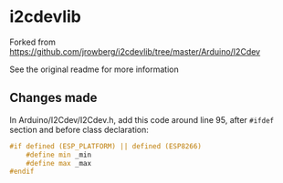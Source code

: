 # i2cdevlib

Forked from https://github.com/jrowberg/i2cdevlib/tree/master/Arduino/I2Cdev

See the original readme for more information

## Changes made
In Arduino/I2Cdev/I2Cdev.h, add this code around line 95, after `#ifdef` section and before class declaration:

```C++
#if defined (ESP_PLATFORM) || defined (ESP8266)
	#define min _min
	#define max _max
#endif
```

